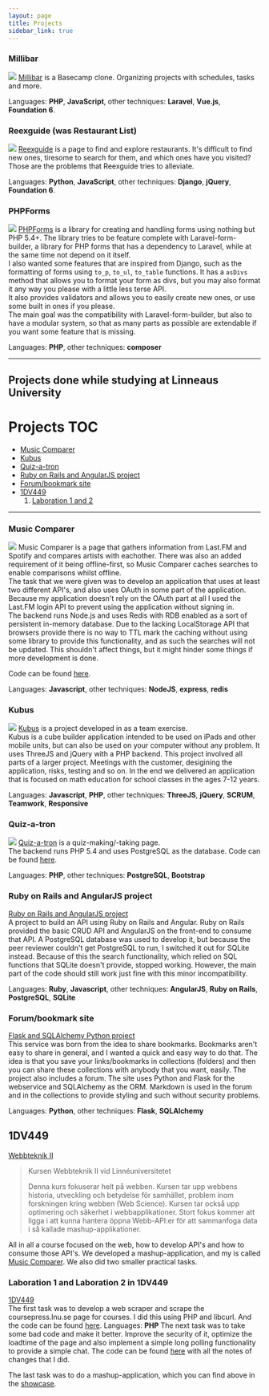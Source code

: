 ```yaml
---
layout: page
title: Projects
sidebar_link: true
---
```

### Millibar
![](/assets/img/ss+2017-09-03+at+09.59.49.png)
[Millibar](https://millibar.co/) is a Basecamp clone. Organizing projects with schedules, tasks and more. 

Languages: **PHP**, **JavaScript**, other techniques: **Laravel**, **Vue.js**, **Foundation 6**.

### Reexguide (was Restaurant List)
![](/assets/img/ss+2015-10-25+at+02.07.36.jpg)
[Reexguide](https://www.reexguide.com/) is a page to find and explore restaurants. It's difficult to find new ones, tiresome to search for them, and which ones have you visited? Those are the problems that Reexguide tries to alleviate.

Languages: **Python**, **JavaScript**, other techniques: **Django**, **jQuery**, **Foundation 6**.

### PHPForms
![](/assets/img/ss+2015-04-30+at+03.41.48.png)
[PHPForms](https://github.com/CCHolmgren/PHPForms) is a library for creating and handling forms using nothing but PHP 5.4+.
The library tries to be feature complete with Laravel-form-builder, a library for PHP forms that has a dependency to Laravel, while at the same time not depend on it itself.  
I also wanted some features that are inspired from Django, such as the formatting of forms using ```to_p```, ```to_ul```, ```to_table``` functions. It has a ```asDivs``` method that allows you to format your form as divs, but you may also format it any way you please with a little less terse API.  
It also provides validators and allows you to easily create new ones, or use some built in ones if you please.  
The main goal was the compatibility with Laravel-form-builder, but also to have a modular system, so that as many parts as possible are extendable if you want some feature that is missing.  

Languages: **PHP**, other techniques: **composer**

* * *

## Projects done while studying at Linneaus University

# Projects TOC
* [Music Comparer](#music-comparer)
* [Kubus](#kubus)
* [Quiz-a-tron](#quiz-a-tron) 
* [Ruby on Rails and AngularJS project](#ruby-on-rails-and-angularjs-project)
* [Forum/bookmark site](#forumbookmark-site)
* [1DV449](#dv449)  
    1. [Laboration 1 and 2](#laboration-1-and-laboration-2-in-1dv449)

* * *

### Music Comparer
![](/assets/img/ss+2015-04-30+at+12.32.27.png)
Music Comparer is a page that gathers information from Last.FM and Spotify and compares artists with eachother. There was also an added requirement of it being offline-first, so Music Comparer caches searches to enable comparisons whilst offline.   
The task that we were given was to develop an application that uses at least two different API's, and also uses OAuth in some part of the application.  
Because my application doesn't rely on the OAuth part at all I used the Last.FM login API to prevent using the application without signing in.  
The backend runs Node.js and uses Redis with RDB enabled as a sort of  persistent in-memory database. 
Due to the lacking LocalStorage API that browsers provide there is no way to TTL mark the caching without using some library to provide this functionality, and as such the searches will not be updated. This shouldn't affect things, but it might hinder some things if more development is done.

Code can be found [here](https://github.com/CCHolmgren/Music-comparer).

Languages: **Javascript**, other techniques: **NodeJS**, **express**, **redis**  

### Kubus
![](/assets/img/ss+2015-05-04+at+02.29.46.jpg)
[Kubus](http://www2.kau.se/jorrbomm/) is a project developed in as a team exercise.  
Kubus is a cube builder application intended to be used on iPads and other mobile units, but can also be used on your computer without any problem. It uses ThreeJS and jQuery with a PHP backend.
This project involved all parts of a larger project. Meetings with the customer, desigining the application, risks, testing and so on. In the end we delivered an application that is focused on math education for school classes in the ages 7-12 years.

Languages: **Javascript**, **PHP**, other techniques: **ThreeJS**, **jQuery**, **SCRUM**, **Teamwork**, **Responsive**

### Quiz-a-tron
![](/assets/img/ss+2015-04-30+at+12.42.24.png)
[Quiz-a-tron](http://www.christofferholmgren.se/quiz-a-tron/) is a quiz-making/-taking page.  
The backend runs PHP 5.4 and uses PostgreSQL as the database.
Code can be found [here](https://github.com/CCHolmgren/Quiz-a-tron).

Languages: **PHP**, other techniques: **PostgreSQL**, **Bootstrap**

### Ruby on Rails and AngularJS project
[Ruby on Rails and AngularJS project](https://github.com/CCHolmgren/ch222kv_1dv450_kod)  
A project to build an API using Ruby on Rails and Angular. Ruby on Rails provided the basic CRUD API and AngularJS on the front-end to consume that API. A PostgreSQL database was used to develop it, but because the peer reviewer couldn't get PostgreSQL to run, I switched it out for SQLite instead. Because of this the search functionality, which relied on SQL functions that SQLite doesn't provide, stopped working. However, the main part of the code should still work just fine with this minor incompatibility.

Languages: **Ruby**, **Javascript**, other techniques: **AngularJS**, **Ruby on Rails**, **PostgreSQL**, **SQLite**

### Forum/bookmark site
[Flask and SQLAlchemy Python project](https://github.com/CCHolmgren/individuellt_mjukvaruprojekt)  
This service was born from the idea to share bookmarks. Bookmarks aren't easy to share in general, and I wanted a quick and easy way to do that. The idea is that you save your links/bookmarks in collections (folders) and then you can share these collections with anybody that you want, easily. The project also includes a forum. 
The site uses Python and Flask for the webservice and SQLAlchemy as the ORM. Markdown is used in the forum and in the collections to provide styling and such without security problems.

Languages: **Python**, other techniques: **Flask**, **SQLAlchemy**

## 1DV449
[Webbteknik II](http://coursepress.lnu.se/kurs/webbteknik-ii/)  

>Kursen Webbteknik II vid Linnéuniversitetet
>
>Denna kurs fokuserar helt på webben. Kursen tar upp webbens historia, utveckling och betydelse för samhället, problem inom forskningen kring webben (Web Science). Kursen tar också upp optimering och säkerhet i webbapplikationer. Stort fokus kommer att ligga i att kunna hantera öppna Webb-API:er för att sammanfoga data i så kallade mashup-applikationer.

All in all a course focused on the web, how to develop API's and how to consume those API's. We developed a mashup-application, and my is called [Music Comparer](#music-comparer). We also did two smaller practical tasks.  

### Laboration 1 and Laboration 2 in 1DV449
[1DV449](https://github.com/CCHolmgren/1DV449_ch222kv)  
The first task was to develop a web scraper and scrape the coursepress.lnu.se page for courses. I did this using PHP and libcurl. And the code can be found [here](https://github.com/CCHolmgren/1DV449_ch222kv/tree/master/Laboration-1).
Languages: **PHP**
The next task was to take some bad code and make it better. Improve the security of it, optimize the loadtime of the page and also implement a simple long polling functionality to provide a simple chat. The code can be found [here](https://github.com/CCHolmgren/1DV449_ch222kv/tree/master/Laboration-2) with all the notes of changes that I did. 

The last task was to do a mashup-application, which you can find above in the [showcase](#music-comparer).